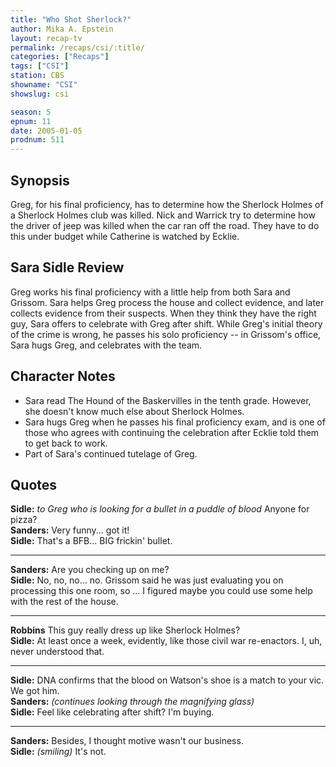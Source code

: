 ```yaml
---
title: "Who Shot Sherlock?"
author: Mika A. Epstein
layout: recap-tv
permalink: /recaps/csi/:title/
categories: ["Recaps"]
tags: ["CSI"]
station: CBS
showname: "CSI"
showslug: csi

season: 5  
epnum: 11
date: 2005-01-05
prodnum: 511
---
```


## Synopsis

Greg, for his final proficiency, has to determine how the Sherlock Holmes of a Sherlock Holmes club was killed. Nick and Warrick try to determine how the driver of jeep was killed when the car ran off the road. They have to do this under budget while Catherine is watched by Ecklie.

## Sara Sidle Review

Greg works his final proficiency with a little help from both Sara and Grissom. Sara helps Greg process the house and collect evidence, and later collects evidence from their suspects. When they think they have the right guy, Sara offers to celebrate with Greg after shift. While Greg's initial theory of the crime is wrong, he passes his solo proficiency -- in Grissom's office, Sara hugs Greg, and celebrates with the team.

## Character Notes

* Sara read The Hound of the Baskervilles in the tenth grade. However, she doesn't know much else about Sherlock Holmes.  
* Sara hugs Greg when he passes his final proficiency exam, and is one of those who agrees with continuing the celebration after Ecklie told them to get back to work.  
* Part of Sara's continued tutelage of Greg.

## Quotes

**Sidle:** _to Greg who is looking for a bullet in a puddle of blood_ Anyone for pizza?  
**Sanders:** Very funny... got it!  
**Sidle:** That's a BFB... BIG frickin' bullet.  

- - -

**Sanders:** Are you checking up on me?  
**Sidle:** No, no, no... no. Grissom said he was just evaluating you on processing this one room, so ... I figured maybe you could use some help with the rest of the house.  

- - -

**Robbins** This guy really dress up like Sherlock Holmes?  
**Sidle:** At least once a week, evidently, like those civil war re-enactors. I, uh, never understood that.  

- - -

**Sidle:** DNA confirms that the blood on Watson's shoe is a match to your vic. We got him.  
**Sanders:** _(continues looking through the magnifying glass)_  
**Sidle:** Feel like celebrating after shift? I'm buying.  

- - -

**Sanders:** Besides, I thought motive wasn't our business.  
**Sidle:** _(smiling)_ It's not.
